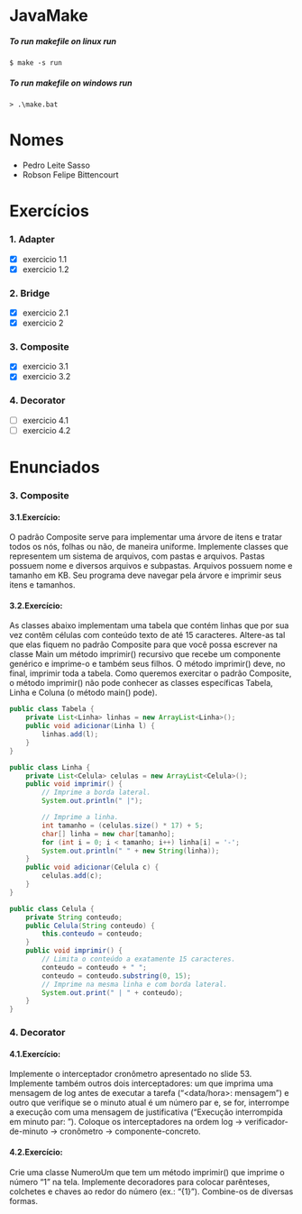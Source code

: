# JavaMake

##### To run makefile on linux run
    
    $ make -s run

##### To run makefile on windows run
    
    > .\make.bat
# Nomes
- Pedro Leite Sasso
- Robson Felipe Bittencourt

# Exercícios
### 1. Adapter
- [x] exercicio 1.1
- [x] exercicio 1.2

### 2. Bridge
- [x] exercicio 2.1
- [x] exercicio 2

### 3. Composite
- [x] exercicio 3.1
- [x] exercicio 3.2

### 4. Decorator
- [ ] exercicio 4.1
- [ ] exercicio 4.2

# Enunciados

### 3. Composite
#### 3.1.Exercício:
O padrão Composite serve para implementar uma árvore de itens e tratar todos os nós, folhas ou não, de maneira uniforme. Implemente classes que representem um sistema de arquivos, com pastas e arquivos.
Pastas possuem nome e diversos arquivos e subpastas. Arquivos possuem nome e tamanho em KB. Seu
programa deve navegar pela árvore e imprimir seus itens e tamanhos.

#### 3.2.Exercício:
As classes abaixo implementam uma tabela que contém linhas que por sua vez contêm células com
conteúdo texto de até 15 caracteres. Altere-as tal que elas fiquem no padrão Composite para que você possa escrever na classe Main um método imprimir() recursivo que recebe um componente genérico e imprime-o e também seus filhos. O método imprimir() deve, no final, imprimir toda a tabela. Como queremos exercitar o padrão Composite, o método imprimir() não pode conhecer as classes específicas Tabela, Linha e Coluna (o método main() pode).

```java
public class Tabela {
    private List<Linha> linhas = new ArrayList<Linha>();
    public void adicionar(Linha l) {
        linhas.add(l);
    }
}

public class Linha {
    private List<Celula> celulas = new ArrayList<Celula>();
    public void imprimir() {
        // Imprime a borda lateral.
        System.out.println(" |");

        // Imprime a linha.
        int tamanho = (celulas.size() * 17) + 5;
        char[] linha = new char[tamanho];
        for (int i = 0; i < tamanho; i++) linha[i] = '-';
        System.out.println(" " + new String(linha));
    }
    public void adicionar(Celula c) {
        celulas.add(c);
    }
}

public class Celula {
    private String conteudo;
    public Celula(String conteudo) {
        this.conteudo = conteudo;
    }
    public void imprimir() {
        // Limita o conteúdo a exatamente 15 caracteres.
        conteudo = conteudo + " ";
        conteudo = conteudo.substring(0, 15);
        // Imprime na mesma linha e com borda lateral.
        System.out.print(" | " + conteudo);
    }
}
```
### 4. Decorator
#### 4.1.Exercício:
Implemente o interceptador cronômetro apresentado no slide 53. Implemente também outros dois
interceptadores: um que imprima uma mensagem de log antes de executar a tarefa (“<data/hora>:
mensagem”) e outro que verifique se o minuto atual é um número par e, se for, interrompe a execução com uma mensagem de justificativa (“Execução interrompida em minuto par: <hora atual>”). Coloque os interceptadores na ordem log -> verificador-de-minuto -> cronômetro -> componente-concreto.

#### 4.2.Exercício:
Crie uma classe NumeroUm que tem um método imprimir() que imprime o número “1” na tela. Implemente
decoradores para colocar parênteses, colchetes e chaves ao redor do número (ex.: “{1}”). Combine-os de diversas formas.
